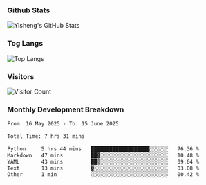 ### Github Stats
![Yisheng's GitHub Stats](https://github-readme-stats-9qabuvhk1-gongyisheng.vercel.app/api?username=gongyisheng&count_private=true&show_icons=true)
### Tog Langs
![Top Langs](https://github-readme-stats-9qabuvhk1-gongyisheng.vercel.app/api/top-langs/?username=gongyisheng&layout=compact)
### Visitors
![Visitor Count](https://profile-counter.glitch.me/gongyisheng/count.svg)
### Monthly Development Breakdown
<!--START_SECTION:waka-->

```txt
From: 16 May 2025 - To: 15 June 2025

Total Time: 7 hrs 31 mins

Python     5 hrs 44 mins   ███████████████████░░░░░░   76.36 %
Markdown   47 mins         ██▓░░░░░░░░░░░░░░░░░░░░░░   10.48 %
YAML       43 mins         ██▒░░░░░░░░░░░░░░░░░░░░░░   09.64 %
Text       13 mins         ▓░░░░░░░░░░░░░░░░░░░░░░░░   03.08 %
Other      1 min           ░░░░░░░░░░░░░░░░░░░░░░░░░   00.42 %
```

<!--END_SECTION:waka-->

